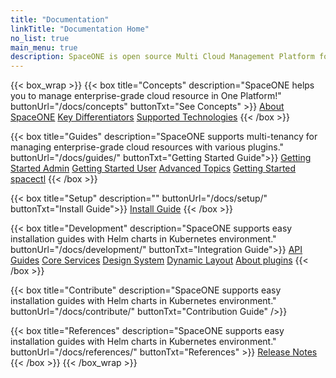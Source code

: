 ```yaml
---
title: "Documentation"
linkTitle: "Documentation Home"
no_list: true
main_menu: true
description: SpaceONE is open source Multi Cloud Management Platform for resource monitoring, automation, and analysis. 
---
```

{{< box_wrap >}}
{{< box title="Concepts" description="SpaceONE helps you to manage enterprise-grade cloud resource in One Platform!" buttonUrl="/docs/concepts" buttonTxt="See Concepts" >}}
<a href="/docs/concepts" >About SpaceONE</a>
<a href="/docs/concepts/key_differentiators" >Key Differentiators</a>
<a href="/docs/references/supported_technologies" >Supported Technologies</a>
{{< /box >}}

{{< box title="Guides" description="SpaceONE supports multi-tenancy for managing enterprise-grade cloud resources with various plugins." buttonUrl="/docs/guides/" buttonTxt="Getting Started Guide">}}
<a href="/docs/guides/admin_guide" >Getting Started Admin</a>
<a href="/docs/guides/user_guide" >Getting Started User</a>
<a href="/docs/guides/advanced_topics" >Advanced Topics</a>
<a href="/docs/guides/spaceone_cli" >Getting Started spacectl</a>
{{< /box >}}

{{< box title="Setup" description="" buttonUrl="/docs/setup/" buttonTxt="Install Guide">}}
<a href="/docs/setup/quick_install/" >Install Guide</a>
{{< /box >}}

{{< box title="Development" description="SpaceONE supports easy installation guides with Helm charts in Kubernetes environment." buttonUrl="/docs/development/" buttonTxt="Integration Guide">}}
<a href="/docs/development/apis" >API Guides</a>
<a href="/docs/development/core_services" >Core Services</a>
<a href="/docs/development/design_system" >Design System</a>
<a href="/docs/development/dynamic_layout" >Dynamic Layout</a>
<a href="/docs/development/plugins/about_plugin" >About plugins</a>
{{< /box >}}

{{< box title="Contribute" description="SpaceONE supports easy installation guides with Helm charts in Kubernetes environment." buttonUrl="/docs/contribute/" buttonTxt="Contribution Guide" />}}

{{< box title="References" description="SpaceONE supports easy installation guides with Helm charts in Kubernetes environment." buttonUrl="/docs/references/"  buttonTxt="References" >}}
<a href="/docs/references/release_notes" >Release Notes</a>
{{< /box >}}
{{< /box_wrap >}}
